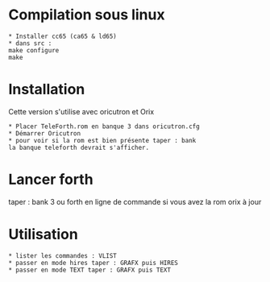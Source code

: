 # Compilation sous linux

    * Installer cc65 (ca65 & ld65)
    * dans src :
    make configure
    make

# Installation

Cette version s'utilise avec oricutron et Orix

    * Placer TeleForth.rom en banque 3 dans oricutron.cfg
    * Démarrer Oricutron
    * pour voir si la rom est bien présente taper : bank
    la banque teleforth devrait s'afficher.

# Lancer forth

taper : bank 3 ou forth en ligne de commande si vous avez la rom orix à jour

# Utilisation

    * lister les commandes : VLIST
    * passer en mode hires taper : GRAFX puis HIRES
    * passer en mode TEXT taper : GRAFX puis TEXT